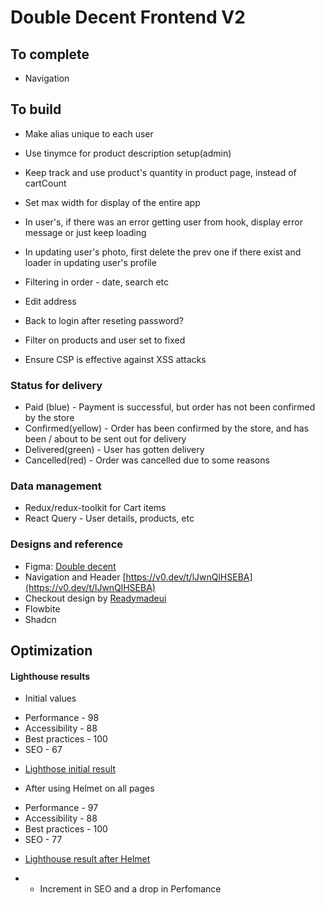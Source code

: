 # Double Decent Frontend V2

## To complete

- Navigation

## To build

- Make alias unique to each user
- Use tinymce for product description setup(admin)
- Keep track and use product's quantity in product page, instead of cartCount
- Set max width for display of the entire app
- In user's, if there was an error getting user from hook, display error message or just keep loading
- In updating user's photo, first delete the prev one if there exist and loader in updating user's profile
- Filtering in order - date, search etc
- Edit address
- Back to login after reseting password?
- Filter on products and user set to fixed

- Ensure CSP is effective against XSS attacks


### Status for delivery

- Paid (blue) - Payment is successful, but order has not been confirmed by the store
- Confirmed(yellow) - Order has been confirmed by the store, and has been / about to be sent out for delivery
- Delivered(green) - User has gotten delivery
- Cancelled(red) - Order was cancelled due to some reasons

### Data management

- Redux/redux-toolkit for Cart items
- React Query - User details, products, etc

### Designs and reference

- Figma: [Double decent](https://www.figma.com/design/fFXluVYjVEUwXhuiC09vgO/Double-Descent-store?node-id=22-10&node-type=canvas&t=sQe3tKEVLbEb3PFP-0)
- Navigation and Header [https://v0.dev/t/lJwnQlHSEBA](https://v0.dev/t/lJwnQlHSEBA)
- Checkout design by [Readymadeui](https://readymadeui.com/)
- Flowbite
- Shadcn

## Optimization

#### Lighthouse results

- Initial values

* Performance - 98
* Accessibility - 88
* Best practices - 100
* SEO - 67
- [Lighthose initial result](./assets/Screenshot%202024-12-24%20201523.png)

- After using Helmet on all pages

* Performance - 97
* Accessibility - 88
* Best practices - 100
* SEO - 77
- [Lighthouse result after Helmet](./assets//Screenshot%202024-12-24%20203331.png)

* - Increment in SEO and a drop in Perfomance
